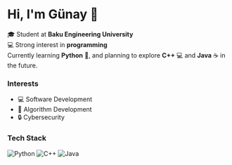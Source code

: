 # Hi, I'm Günay 👋  

🎓 Student at **Baku Engineering University**  
💻 Strong interest in **programming**  
Currently learning **Python** 🐍, and planning to explore **C++** 💻 and **Java** ☕ in the future.  

### Interests
- 💻 Software Development
- 🧩 Algorithm Development
- 🔒 Cybersecurity

### Tech Stack
![Python](https://img.shields.io/badge/Python-3776AB?style=for-the-badge&logo=python&logoColor=white)
![C++](https://img.shields.io/badge/C++-00599C?style=for-the-badge&logo=c%2B%2B&logoColor=white)
![Java](https://img.shields.io/badge/Java-007396?style=for-the-badge&logo=java&logoColor=white)